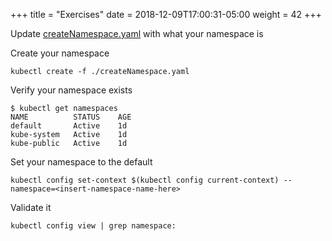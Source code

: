 +++
title = "Exercises"
date = 2018-12-09T17:00:31-05:00
weight = 42
+++

Update [createNamespace.yaml](kubernetes/objects/namespaces/createNamespace.yaml) with what your namespace is

Create your namespace
```
kubectl create -f ./createNamespace.yaml
```

Verify your namespace exists

```
$ kubectl get namespaces
NAME          STATUS    AGE
default       Active    1d
kube-system   Active    1d
kube-public   Active    1d
```

Set your namespace to the default

```
kubectl config set-context $(kubectl config current-context) --namespace=<insert-namespace-name-here>
```
Validate it
```
kubectl config view | grep namespace:
```

